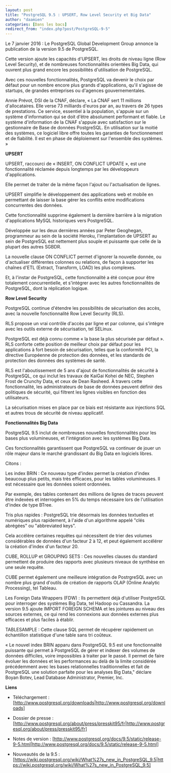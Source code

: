 ```yaml
---
layout: post
title: "PostgreSQL 9.5 : UPSERT, Row Level Security et Big Data"
author: "daamien"
categories: [Dans les bacs]
redirect_from: "index.php?post/PostgreSQL-9-5"
---
```





<!--more-->


Le 7 janvier 2016 : Le PostgreSQL Global Development Group annonce la publication de la version 9.5 de PostgreSQL.

Cette version ajoute les capacités d'UPSERT, les droits de niveau ligne (Row Level Security), et de nombreuses fonctionnalités orientées Big Data, qui ouvrent plus grand encore les possibilités d'utilisation de PostgreSQL.

Avec ces nouvelles fonctionnalités, PostgreSQL va devenir le choix par défaut pour un nombre encore plus grands d'applications, qu'il s'agisse de startups, de grandes entreprises ou d'agences gouvernementales.



Annie Prévot,  DSI de la CNAF, déclare, « La CNAF sert 11 millions d'allocataires. Elle verse 73 milliards d'euros par an, au travers de 26 types de prestations. Ce service, essentiel à la population, s'appuie sur un système d'information qui se doit d'être absolument performant et fiable. Le système d'information de la CNAF s'appuie avec satisfaction sur le gestionnaire de Base de données PostgreSQL. En utilisation sur la moitié des systèmes, ce logiciel libre offre toutes les garanties de fonctionnement et de fiabilité. Il est en phase de déploiement sur l'ensemble des systèmes. »



__UPSERT__





UPSERT, raccourci de « INSERT, ON CONFLICT UPDATE », est une fonctionnalité réclamée depuis longtemps par les développeurs d'applications.

Elle permet de traiter de la même façon l'ajout ou l'actualisation de lignes.

UPSERT simplifie le développement des applications web et mobile en permettant de laisser la base gérer les conflits entre modifications concurrentes des données.

Cette fonctionnalité supprime également la dernière barrière à la migration d'applications MySQL historiques vers PostgreSQL.



Développée sur les deux dernières années par Peter Geoghegan, programmeur au sein de la société Heroku, l'implantation de UPSERT au sein de PostgreSQL est nettement plus souple et puissante que celle de la plupart des autres SGBDR.

La nouvelle clause ON CONFLICT permet d'ignorer la nouvelle donnée, ou d'actualiser différentes colonnes ou relations, de façon à supporter les chaînes d'ETL (Extract, Transform, LOAD) les plus complexes.

Et, à l'instar de PostgreSQL, cette fonctionnalité a été conçue pour être totalement concurrentielle, et s'intégrer avec les autres fonctionnalités de PostgreSQL, dont la réplication logique.



__Row Level Security__





PostgreSQL continue d'étendre les possibilités de sécurisation des accès, avec la nouvelle fonctionnalité Row Level Security (RLS).

RLS propose un vrai contrôle d'accès par ligne et par colonne, qui s'intègre avec les outils externe de sécurisation, tel SELinux.

PostgreSQL est déjà connu comme « la base la plus sécurisée par défaut ». RLS conforte cette position de meilleur choix par défaut pour les applications à fort besoin de sécurisation, telles que la conformité PCI, la dIrective Européenne de protection des données, et les standards de protection des données des systèmes de santé.



RLS est l'aboutissement de 5 ans d'ajout de fonctionnalités de sécurité à PostgreSQL, ce qui inclut les travaux de  KaiGai Kohei de NEC, Stephen Frost de Crunchy Data, et ceux de Dean Rasheed. À travers cette fonctionnalité, les administrateurs de base de données peuvent définir des politiques de sécurité, qui filtrent les lignes visibles en fonction des utilisateurs.

La sécurisation mises en place par ce biais est résistante aux injections SQL et autres trous de sécurité de niveau applicatif.







__Fonctionnalités Big Data__





PostgreSQL 9.5 inclut de nombreuses nouvelles fonctionnalités pour les bases plus volumineuses, et l'intégration avec les systèmes Big Data.

Ces fonctionnalités garantissent que PostgreSQL va continuer de jouer un rôle majeur dans le marché grandissant du Big Data en logiciels libres.

Citons :



Les index BRIN : Ce nouveau type d'index permet la création d'index beaucoup plus petits, mais très efficaces, pour les tables volumineuses. Il est nécessaire que les données soient ordonnées.

Par exemple, des tables contenant des millions de lignes de traces peuvent être indexées et interrogées en 5% du temps nécessaire lors de l'utilisation d'index de type BTree.



Tris plus rapides : PostgreSQL trie désormais les données textuelles et numériques plus rapidement, à l'aide d'un algorithme appelé "clés abrégées" ou "abbreviated keys".

Cela accélère certaines requêtes qui nécessitent de trier des volumes considérables de données d'un facteur 2 à 12, et peut également accélérer la création d'index d'un facteur 20.



CUBE, ROLLUP et GROUPING SETS : Ces nouvelles clauses du standard permettent de produire des rapports avec plusieurs niveaux de synthèse en une seule requête.

CUBE permet également une meilleure intégration de PostrgreSQL avec un nombre plus grand d'outils de création de rapports OLAP (Online Analytic Processing), tel Tableau.



Les Foreign Data Wrappers (FDW) : Ils permettent déjà d'utiliser PostgreSQL pour interroger des systèmes Big Data, tel Hadoop ou Cassandra. La version 9.5 ajoute IMPORT FOREIGN SCHEMA et les jointures au niveau des sources externes, ce qui rend les connexions aux données externes plus efficaces et plus faciles à établir.



TABLESAMPLE : Cette clause SQL permet de récupérer rapidement un échantillon statistique d'une table sans tri coûteux.



« Le nouvel index BRIN apparu dans PostgreSQL 9.5 est une fonctionnalité puissante qui permet à PostgreSQL de gérer et indexer des volumes de données difficiles, voire impossibles à traiter par le passé. Il permet de faire évoluer les données et les performances au delà de la limite considérée précédemment avec les bases relationnelles traditionnelles et fait de PostgreSQL une solution parfaite pour les analyses Big Data," déclare Boyan Botev, Lead Database Administrator, Premier, Inc.



__Liens__



* Téléchargement : [http://www.postgresql.org/downloads|http://www.postgresql.org/downloads]

* Dossier de presse : [http://www.postgresql.org/about/press/presskit95/fr|http://www.postgresql.org/about/press/presskit95/fr]

* Notes de version : [http://www.postgresql.org/docs/9.5/static/release-9-5.html|http://www.postgresql.org/docs/9.5/static/release-9-5.html]

* Nouveautés de la 9.5 : [https://wiki.postgresql.org/wiki/What%27s_new_in_PostgreSQL_9.5|https://wiki.postgresql.org/wiki/What%27s_new_in_PostgreSQL_9.5]